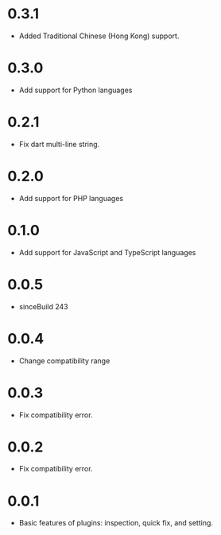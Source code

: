 # 0.3.1
- Added Traditional Chinese (Hong Kong) support.

# 0.3.0
- Add support for Python languages

# 0.2.1
- Fix dart multi-line string.

# 0.2.0
- Add support for PHP languages

# 0.1.0
- Add support for JavaScript and TypeScript languages

# 0.0.5
- sinceBuild 243

# 0.0.4
- Change compatibility range

# 0.0.3
- Fix compatibility error.

# 0.0.2
- Fix compatibility error.

# 0.0.1
- Basic features of plugins: inspection, quick fix, and setting.